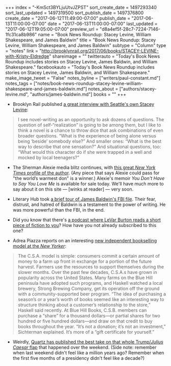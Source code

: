 +++
index = "-KmSct3BYLjuUtvJZPST"
sort_create_date = 1497293340
sort_last_updated = 1497319500
sort_publish_date = 1497376800
create_date = "2017-06-12T11:49:00-07:00"
publish_date = "2017-06-13T11:00:00-07:00"
date = "2017-06-13T11:00:00-07:00"
last_updated = "2017-06-12T19:05:00-07:00"
preview_url = "d8a4ef5f-28c7-7224-7146-1fc31ca8b986"
name = "Book News Roundup: Stacey Levine, William Shakespeare, and James Baldwin"
title = "Book News Roundup: Stacey Levine, William Shakespeare, and James Baldwin"
subtype = "Column"
type = "notes"
link = "http://brooklynrail.org/2017/06/books/STACEY-LEVINE-with-Kristy-Eldredge"
shareimage = ""
twitterauto = "Today's Book News Roundup includes stories on Stacey Levine, James Baldwin, and William Shakespeare."
facebookauto = "Today's Book News Roundup includes stories on Stacey Levine, James Baldwin, and William Shakespeare."
make_image_tweet = "False"
notes_byline = ["writers/paul-constant.md"]
notes_tags = ["notes/book-news-roundup-stacey-levine-william-shakespeare-and-james-baldwin.md"]
notes_about = ["authors/stacey-levine.md", "authors/james-baldwin.md"]
books = ""
+++
* Brooklyn Rail published [a great interview with Seattle's own Stacey Levine](http://brooklynrail.org/2017/06/books/STACEY-LEVINE-with-Kristy-Eldredge):

<blockquote>I see novel-writing as an opportunity to ask dozens of questions. The question of self-“realization” is going to be among them, but I like to think a novel is a chance to throw dice that ask combinations of even broader questions. “What is the experience of being alone versus being ‘beside’ somebody else?” And smaller ones: “What is the best way to describe that one sensation?” And situational questions, too: “What would this character do if she were trapped in a well and mocked by local teenagers?”</blockquote>

* The Sherman Alexie media blitz continues, with [this great *New York Times* profile of the author](https://www.nytimes.com/2017/06/12/books/sherman-alexie-and-the-tricky-art-of-memoir.html). (Any piece that says Alexie could pass for "the world’s warmest don" is a winner.) Alexie's memoir *You Don't Have to Say You Love Me* is available for sale today. We'll have much more to say about it on this site — [winks at reader] — very soon.

* Literary Hub took [a brief tour of James Baldwin's FBI file](http://lithub.com/a-look-inside-james-baldwins-1884-page-fbi-file/). Their fear, distrust, and hatred of Baldwin is a testament to the power of writing. He was more powerful than the FBI, in the end.

* Did you know that there's [a podcast where LeVar Burton reads a short piece of fiction to you](http://www.levarburtonpodcast.com/)? How have you not already subscribed to this one?

* Adrea Piazza reports on an interesting [new independent bookselling model at the *New Yorker*](http://www.newyorker.com/books/page-turner/a-c-s-a-for-books?mbid=rss):

<blockquote>The C.S.A. model is simple: consumers commit a certain amount of money to a farm up front in exchange for a portion of the future harvest. Farmers use the resources to support themselves during the slower months. Over the past few decades, C.S.A.s have grown in popularity across the United States. Many farms on the Blue Hill peninsula have adopted such programs, and Haskell watched a local brewery, Strong Brewing Company, get its operation off the ground with a community-supported beer program. “The idea of purchasing a season’s or a year’s worth of books seemed like an interesting way to structure thinking about a customer’s relationship to the store,” Haskell said recently. At Blue Hill Books, C.S.B. members can purchase a “share” for a thousand dollars—or partial shares for two hundred or five hundred dollars—and draw on that credit to buy books throughout the year. “It’s not a donation; it’s not an investment,” Sichterman explained. It’s more of a “gift certificate for yourself.”</blockquote>

* Weirdly, [Quartz has published the best take on that whole Trump/*Julius Caesar* flap](https://qz.com/1003723/shakespeare-in-the-park-the-boycott-of-a-trump-like-julius-caesar-at-central-parks-delacorte-theater-misses-shakespeares-point-bac-dal/) that happened over the weekend. (Side note: remember when last weekend didn't feel like a million years ago? Remember when the first five months of a presidency didn't feel like a decade?)